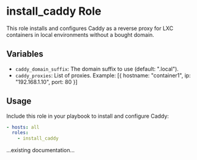 # install_caddy Role

This role installs and configures Caddy as a reverse proxy for LXC containers in local environments without a bought domain.

## Variables

- `caddy_domain_suffix`: The domain suffix to use (default: ".local").
- `caddy_proxies`: List of proxies. Example:
  [{ hostname: "container1", ip: "192.168.1.10", port: 80 }]

## Usage

Include this role in your playbook to install and configure Caddy:
```yaml
- hosts: all
  roles:
    - install_caddy
```

...existing documentation...
